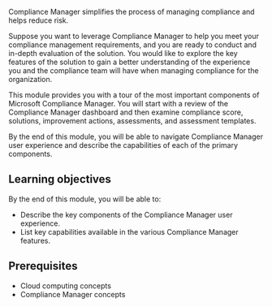 Compliance Manager simplifies the process of managing compliance and helps reduce risk.

Suppose you want to leverage Compliance Manager to help you meet your compliance management requirements, and you are ready to conduct and in-depth evaluation of the solution. You would like to explore the key features of the solution to gain a better understanding of the experience you and the compliance team will have when managing compliance for the organization.

This module provides you with a tour of the most important components of Microsoft Compliance Manager. You will start with a review of the Compliance Manager dashboard and then examine compliance score, solutions, improvement actions, assessments, and assessment templates.

By the end of this module, you will be able to navigate Compliance Manager user experience and describe the capabilities of each of the primary components.

## Learning objectives

By the end of this module, you will be able to:

- Describe the key components of the Compliance Manager user experience.
- List key capabilities available in the various Compliance Manager features.

## Prerequisites

- Cloud computing concepts
- Compliance Manager concepts
